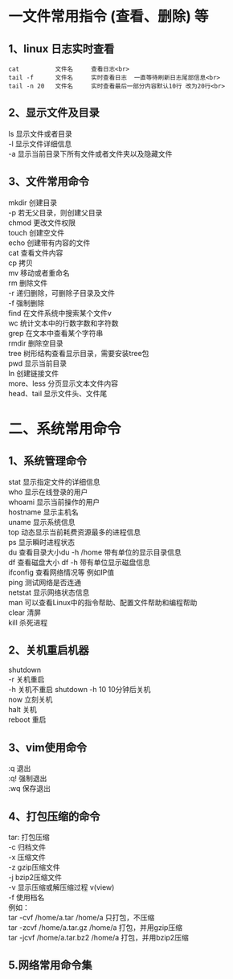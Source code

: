 # 一文件常用指令 (查看、删除) 等<br>
## 1、linux         日志实时查看<br>
    cat          文件名     查看日志<br>
    tail -f      文件名     实时查看日志  一直等待刷新日志尾部信息<br>
    tail -n 20   文件名     实时查看最后一部分内容默认10行 改为20行<br>
## 2、显示文件及目录<br>
   ls            显示文件或者目录<br>
      -l         显示文件详细信息<br>
     -a          显示当前目录下所有文件或者文件夹以及隐藏文件<br>
## 3、文件常用命令<br>
   mkdir         创建目录<br>
       -p        若无父目录，则创建父目录<br>
   chmod         更改文件权限<br>
   touch         创建空文件<br>
   echo          创建带有内容的文件<br>
   cat           查看文件内容<br>
   cp            拷贝<br>
   mv            移动或者重命名<br>
   rm            删除文件<br>
       -r        递归删除，可删除子目录及文件<br>
       -f        强制删除<br>
   find          在文件系统中搜索某个文件v<br>
   wc            统计文本中的行数字数和字符数<br>
   grep          在文本中查看某个字符串<br>
   rmdir         删除空目录<br>
   tree          树形结构查看显示目录，需要安装tree包<br>
   pwd           显示当前目录<br>
   In            创建链接文件<br>
   more、less    分页显示文本文件内容<br>
   head、tail    显示文件头、文件尾<br>
# 二、系统常用命令<br>
## 1、系统管理命令<br>
   stat         显示指定文件的详细信息<br>
   who          显示在线登录的用户<br>
   whoami       显示当前操作的用户<br>
   hostname     显示主机名<br>
   uname        显示系统信息<br>
   top          动态显示当前耗费资源最多的进程信息<br>
   ps           显示瞬时进程状态<br>
   du           查看目录大小du  -h /home 带有单位的显示目录信息<br>
   df           查看磁盘大小 df -h  带有单位显示磁盘信息<br>
   ifconfig     查看网络情况等 例如IP值<br>
   ping         测试网络是否连通<br>
   netstat      显示网络状态信息<br>
   man          可以查看Linux中的指令帮助、配置文件帮助和编程帮助<br>
   clear        清屏<br>
   kill         杀死进程<br>
## 2、关机重启机器<br>
   shutdown<br>
       -r       关机重启<br>
       -h       关机不重启  shutdown -h  10   10分钟后关机<br>
       now      立刻关机<br>
    halt        关机<br>
    reboot      重启<br>
## 3、vim使用命令<br>
   :q          退出<br>
   :q!         强制退出<br>
   :wq         保存退出<br>
## 4、打包压缩的命令<br>
  tar:          打包压缩<br>
     -c         归档文件<br>
     -x         压缩文件<br>
     -z         gzip压缩文件<br>
     -j         bzip2压缩文件<br>
     -v         显示压缩或解压缩过程 v(view)<br>
     -f         使用档名<br>
    例如：<br>
       tar -cvf /home/a.tar /home/a            只打包，不压缩<br>
       tar -zcvf /home/a.tar.gz /home/a        打包，并用gzip压缩<br>
       tar -jcvf /home/a.tar.bz2 /home/a       打包，并用bzip2压缩<br>
## 5.网络常用命令集<br>
  
    
